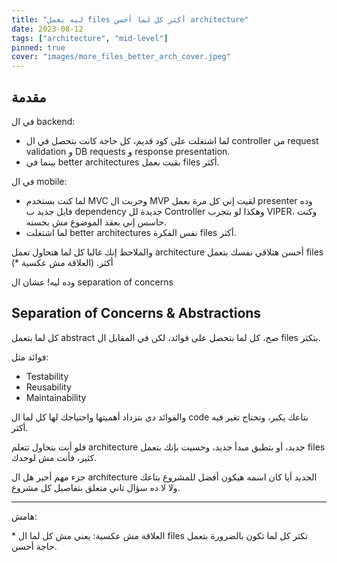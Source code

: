 ```yaml
---
title: "ليه بعمل files أكثر كل لما أحسن architecture"
date: 2023-08-12
tags: ["architecture", "mid-level"]
pinned: true
cover: "images/more_files_better_arch_cover.jpeg"
---
```


## مقدمة

في ال backend:
- لما اشتغلت على كود قديم، كل حاجة كانت بتحصل في ال controller من request validation و DB requests و response presentation.
- بينما في  better architectures بقيت بعمل files أكثر.

 في ال mobile: 
- لما كنت بستخدم MVC وجربت ال MVP لقيت إني كل مرة بعمل presenter وده فايل جديد ب dependency جديدة لل Controller وهكذا لو بتجرب VIPER، وكنت حاسس إني بعقد الموضوع مش بحسنه.
- لما اشتغلت better architectures نفس الفكرة files أكثر.


والملاحظ إنك غالبا كل لما هتحاول تعمل architecture أحسن هتلاقي نفسك بتعمل files أكثر. (العلاقة مش عكسية \*)

وده ليه! عشان ال separation of concerns

## Separation of Concerns & Abstractions

كل لما بتعمل abstract صح، كل لما بتحصل على فوائد، لكن في المقابل ال files بتكثر.

فوائد مثل:
- Testability
- Reusability
- Maintainability

والفوائد دي بتزداد أهميتها واحتياجك لها كل لما ال code بتاعك يكبر، وتحتاج تغير فيه أكثر.

فلو أنت بتحاول تتعلم architecture جديد، أو بتطبق مبدأ جديد، وحسيت بإنك بتعمل files كثير، فأنت مش لوحدك.

جزء مهم أخير هل ال architecture الجديد أيا كان اسمه هيكون أفضل للمشروع بتاعك ولا لا ده سؤال تاني متعلق بتفاصيل كل مشروع.

---
هامش:

\* العلاقة مش عكسية: يعني مش كل لما ال files تكثر كل لما تكون بالضرورة بتعمل حاجة أحسن.